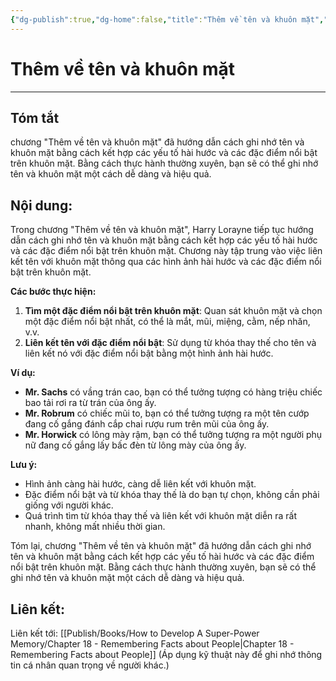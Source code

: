 ```yaml
---
{"dg-publish":true,"dg-home":false,"title":"Thêm về tên và khuôn mặt","date":"2024-08-31","tags":["#books","#memory","#How_to_Develop_A_Super_Power_Memory"],"Chương":"Chương17","dg-path":"Books/How to Develop A Super-Power Memory/Chapter 17 - More about Names and Faces.md","permalink":"/books/how-to-develop-a-super-power-memory/chapter-17-more-about-names-and-faces/","dgPassFrontmatter":true,"noteIcon":"","updated":"2025-01-31T00:13:09.245+07:00"}
---
```


# Thêm về tên và khuôn mặt
---
## Tóm tắt
chương "Thêm về tên và khuôn mặt" đã hướng dẫn cách ghi nhớ tên và khuôn mặt bằng cách kết hợp các yếu tố hài hước và các đặc điểm nổi bật trên khuôn mặt. Bằng cách thực hành thường xuyên, bạn sẽ có thể ghi nhớ tên và khuôn mặt một cách dễ dàng và hiệu quả.

## Nội dung:
Trong chương "Thêm về tên và khuôn mặt", Harry Lorayne tiếp tục hướng dẫn cách ghi nhớ tên và khuôn mặt bằng cách kết hợp các yếu tố hài hước và các đặc điểm nổi bật trên khuôn mặt. Chương này tập trung vào việc liên kết tên với khuôn mặt thông qua các hình ảnh hài hước và các đặc điểm nổi bật trên khuôn mặt.

**Các bước thực hiện:**

1. **Tìm một đặc điểm nổi bật trên khuôn mặt**: Quan sát khuôn mặt và chọn một đặc điểm nổi bật nhất, có thể là mắt, mũi, miệng, cằm, nếp nhăn, v.v.
2. **Liên kết tên với đặc điểm nổi bật**: Sử dụng từ khóa thay thế cho tên và liên kết nó với đặc điểm nổi bật bằng một hình ảnh hài hước.

**Ví dụ:**

- **Mr. Sachs** có vầng trán cao, bạn có thể tưởng tượng có hàng triệu chiếc bao tải rơi ra từ trán của ông ấy.
- **Mr. Robrum** có chiếc mũi to, bạn có thể tưởng tượng ra một tên cướp đang cố gắng đánh cắp chai rượu rum trên mũi của ông ấy.
- **Mr. Horwick** có lông mày rậm, bạn có thể tưởng tượng ra một người phụ nữ đang cố gắng lấy bấc đèn từ lông mày của ông ấy.

**Lưu ý:**

- Hình ảnh càng hài hước, càng dễ liên kết với khuôn mặt.
- Đặc điểm nổi bật và từ khóa thay thế là do bạn tự chọn, không cần phải giống với người khác.
- Quá trình tìm từ khóa thay thế và liên kết với khuôn mặt diễn ra rất nhanh, không mất nhiều thời gian.

Tóm lại, chương "Thêm về tên và khuôn mặt" đã hướng dẫn cách ghi nhớ tên và khuôn mặt bằng cách kết hợp các yếu tố hài hước và các đặc điểm nổi bật trên khuôn mặt. Bằng cách thực hành thường xuyên, bạn sẽ có thể ghi nhớ tên và khuôn mặt một cách dễ dàng và hiệu quả.


## **Liên kết**:
Liên kết tới: [[Publish/Books/How to Develop A Super-Power Memory/Chapter 18 - Remembering Facts about People\|Chapter 18 - Remembering Facts about People]] (Áp dụng kỹ thuật này để ghi nhớ thông tin cá nhân quan trọng về người khác.)